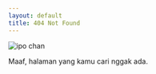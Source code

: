```yaml
---
layout: default
title: 404 Not Found
---
```


![ipo chan](https://pbs.twimg.com/profile_images/641139643186966528/CD6O1bYD_400x400.jpg)

Maaf, halaman yang kamu cari nggak ada.